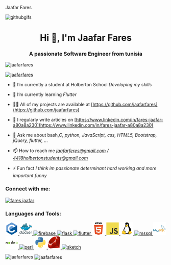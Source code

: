 Jaafar Fares


![githubgifs](https://user-images.githubusercontent.com/98318912/196275000-e94dde20-2f24-4463-aed8-bbc7c810e35c.gif)






<h1 align="center">Hi 👋, I'm Jaafar Fares</h1>
<h3 align="center">A passionate Software Engineer from tunisia</h3>

<p align="left"> <img src="https://komarev.com/ghpvc/?username=jaafarfares&label=Profile%20views&color=0e75b6&style=flat" alt="jaafarfares" /> </p>

<p align="left"> <a href="https://github.com/ryo-ma/github-profile-trophy"><img src="https://github-profile-trophy.vercel.app/?username=jaafarfares" alt="jaafarfares" /></a> </p>

- 🔭 I’m currently a student at Holberton School *Developing my skills*

- 🌱 I’m currently learning *Flutter*

- 👨‍💻 All of my projects are available at [https://github.com/jaafarfares](https://github.com/jaafarfares)

- 📝 I regularly write articles on [https://www.linkedin.com/in/fares-jaafar-a80a8a230](https://www.linkedin.com/in/fares-jaafar-a80a8a230)

- 💬 Ask me about  bash,*C, python, JavaScript, css, HTML5, Bootstrap, jQuery, flutter, ...*

- 📫 How to reach me *jaafarferes@gmail.com / 4418holbertonstudents@gmail.com*

- ⚡ Fun fact *I think im passionate determinant hard working and more important funny*

<h3 align="left">Connect with me:</h3>
<p align="left">
<a href="https://linkedin.com/in/fares jaafar" target="blank"><img align="center" src="https://raw.githubusercontent.com/rahuldkjain/github-profile-readme-generator/master/src/images/icons/Social/linked-in-alt.svg" alt="fares jaafar" height="30" width="40" /></a>
</p>

<h3 align="left">Languages and Tools:</h3>
<p align="left"> <a href="https://www.cprogramming.com/" target="_blank" rel="noreferrer"> <img src="https://raw.githubusercontent.com/devicons/devicon/master/icons/c/c-original.svg" alt="c" width="40" height="40"/> </a> <a href="https://www.docker.com/" target="_blank" rel="noreferrer"> <img src="https://raw.githubusercontent.com/devicons/devicon/master/icons/docker/docker-original-wordmark.svg" alt="docker" width="40" height="40"/> </a> <a href="https://firebase.google.com/" target="_blank" rel="noreferrer"> <img src="https://www.vectorlogo.zone/logos/firebase/firebase-icon.svg" alt="firebase" width="40" height="40"/> </a> <a href="https://flask.palletsprojects.com/" target="_blank" rel="noreferrer"> <img src="https://www.vectorlogo.zone/logos/pocoo_flask/pocoo_flask-icon.svg" alt="flask" width="40" height="40"/> </a> <a href="https://flutter.dev" target="_blank" rel="noreferrer"> <img src="https://www.vectorlogo.zone/logos/flutterio/flutterio-icon.svg" alt="flutter" width="40" height="40"/> </a> <a href="https://www.w3.org/html/" target="_blank" rel="noreferrer"> <img src="https://raw.githubusercontent.com/devicons/devicon/master/icons/html5/html5-original-wordmark.svg" alt="html5" width="40" height="40"/> </a> <a href="https://developer.mozilla.org/en-US/docs/Web/JavaScript" target="_blank" rel="noreferrer"> <img src="https://raw.githubusercontent.com/devicons/devicon/master/icons/javascript/javascript-original.svg" alt="javascript" width="40" height="40"/> </a> <a href="https://www.linux.org/" target="_blank" rel="noreferrer"> <img src="https://raw.githubusercontent.com/devicons/devicon/master/icons/linux/linux-original.svg" alt="linux" width="40" height="40"/> </a> <a href="https://www.microsoft.com/en-us/sql-server" target="_blank" rel="noreferrer"> <img src="https://www.svgrepo.com/show/303229/microsoft-sql-server-logo.svg" alt="mssql" width="40" height="40"/> </a> <a href="https://www.mysql.com/" target="_blank" rel="noreferrer"> <img src="https://raw.githubusercontent.com/devicons/devicon/master/icons/mysql/mysql-original-wordmark.svg" alt="mysql" width="40" height="40"/> </a> <a href="https://nodejs.org" target="_blank" rel="noreferrer"> <img src="https://raw.githubusercontent.com/devicons/devicon/master/icons/nodejs/nodejs-original-wordmark.svg" alt="nodejs" width="40" height="40"/> </a> <a href="https://www.perl.org/" target="_blank" rel="noreferrer"> <img src="https://api.iconify.design/logos-perl.svg" alt="perl" width="40" height="40"/> </a> <a href="https://www.python.org" target="_blank" rel="noreferrer"> <img src="https://raw.githubusercontent.com/devicons/devicon/master/icons/python/python-original.svg" alt="python" width="40" height="40"/> </a> <a href="https://www.ruby-lang.org/en/" target="_blank" rel="noreferrer"> <img src="https://raw.githubusercontent.com/devicons/devicon/master/icons/ruby/ruby-original.svg" alt="ruby" width="40" height="40"/> </a> <a href="https://www.sketch.com/" target="_blank" rel="noreferrer"> <img src="https://www.vectorlogo.zone/logos/sketchapp/sketchapp-icon.svg" alt="sketch" width="40" height="40"/> </a> </p>

<p><img align="left" src="https://github-readme-stats.vercel.app/api/top-langs?username=jaafarfares&show_icons=true&locale=en&layout=compact" alt="jaafarfares" /></p>

<p>&nbsp;<img align="center" src="https://github-readme-stats.vercel.app/api?username=jaafarfares&show_icons=true&locale=en" alt="jaafarfares" /></p>
